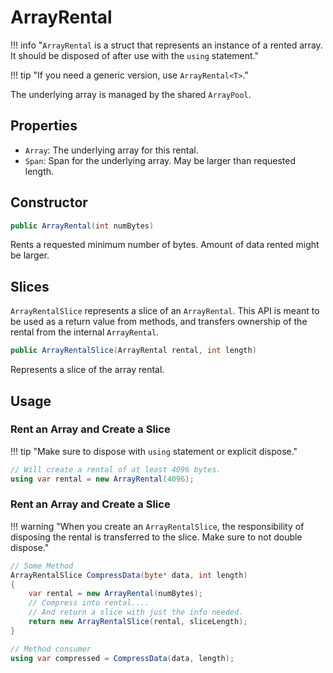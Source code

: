 # ArrayRental

!!! info "`ArrayRental` is a struct that represents an instance of a rented array. It should be disposed of after use with the `using` statement."

!!! tip "If you need a generic version, use `ArrayRental<T>`."
  
The underlying array is managed by the shared `ArrayPool`.  

## Properties

- `Array`: The underlying array for this rental.  
- `Span`: Span for the underlying array. May be larger than requested length.

## Constructor

```csharp
public ArrayRental(int numBytes)
```

Rents a requested minimum number of bytes. Amount of data rented might be larger.

## Slices

`ArrayRentalSlice` represents a slice of an `ArrayRental`. This API is meant to be used as a return value from methods, 
and transfers ownership of the rental from the internal `ArrayRental`.

```csharp
public ArrayRentalSlice(ArrayRental rental, int length)
```

Represents a slice of the array rental.

## Usage

### Rent an Array and Create a Slice

!!! tip "Make sure to dispose with `using` statement or explicit dispose."

```csharp
// Will create a rental of at least 4096 bytes.
using var rental = new ArrayRental(4096);
```

### Rent an Array and Create a Slice

!!! warning "When you create an `ArrayRentalSlice`, the responsibility of disposing the rental is transferred to the slice. Make sure to not double dispose."

```csharp
// Some Method
ArrayRentalSlice CompressData(byte* data, int length) 
{
    var rental = new ArrayRental(numBytes);
    // Compress into rental....
    // And return a slice with just the info needed.
    return new ArrayRentalSlice(rental, sliceLength);
}

// Method consumer
using var compressed = CompressData(data, length);
```